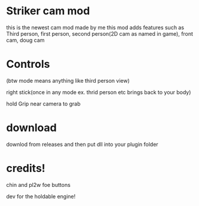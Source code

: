 # Striker cam mod
this is the newest cam mod made by me
this mod adds features such as 
Third person, first person, second person(2D cam as named in game), front cam,
doug cam

# Controls
(btw mode means anything like third person view)

right stick(once in any mode ex. thrid person etc brings back to your body)

hold Grip near camera to grab

# download 
downlod from releases and then put dll into your plugin folder

# credits!
chin and pl2w foe buttons

dev for the holdable engine!

